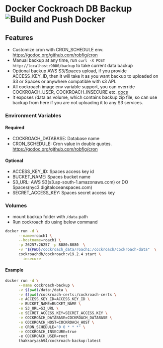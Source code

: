 # Docker Cockroach DB Backup ![Build and Push Docker](https://github.com/thakkaryash94/docker-cockroachdb-backup/workflows/Build%20and%20Push%20Docker/badge.svg)

## Features

- Customize cron with CRON_SCHEDULE env. https://godoc.org/github.com/robfig/cron
- Manual backup at any time, run `curl -X POST http://localhost:9000/backup` to take current data backup
- Optional backup AWS S3/Spaces upload, if you provide ACCESS_KEY_ID, then it will take it as you want backup to uploaded on S3 or Spaces or anywhere compatible with s3 API.
- All cockroach image env variable support, you can override COCKROACH_USER, COCKROACH_INSECURE etc. [docs](https://www.cockroachlabs.com/docs/v19.2/cockroach-dump.html#client-connection)
- It exposes /data as volume, which contains backup zip file, so can use backup from here if you are not uploading it to any S3 services.

### Environment Variables

#### Required

- COCKROACH_DATABASE: Database name
- CRON_SCHEDULE: Cron value in double quotes. https://godoc.org/github.com/robfig/cron

#### Optional

- ACCESS_KEY_ID: Spaces access key id
- BUCKET_NAME: Spaces bucket name
- S3_URL: AWS S3(s3.ap-south-1.amazonaws.com) or DO Spaces(nyc3.digitaloceanspaces.com)
- SECRET_ACCESS_KEY: Spaces secret access key

### Volumes

- mount backup folder with `/data` path
- Run cockroach db using below command

```sh
docker run -d \
      --name=roach1 \
      --hostname=roach1 \
      -p 26257:26257 -p 8080:8080  \
      -v "${PWD}/cockroach_data/roach1:/cockroach/cockroach-data"  \
      cockroachdb/cockroach:v19.2.4 start \
      --insecure
```

#### Example

```sh
docker run -d \
      --name cockroach-backup \
      -v $(pwd)/data:/data \
      -v $(pwd)/cockroach-certs:/cockroach-certs \
      -e ACCESS_KEY_ID=ACCESS_KEY_ID \
      -e BUCKET_NAME=BUCKET_NAME \
      -e S3_URL=S3_URL \
      -e SECRET_ACCESS_KEY=SECRET_ACCESS_KEY \
      -e COCKROACH_DATABASE=COCKROACH_DATABASE \
      -e COCKROACH_HOST=COCKROACH_HOST \
      -e CRON_SCHEDULE="0 0 * * *" \
      -e COCKROACH_INSECURE=true
      -e COCKROACH_USER=root
      thakkaryash94/cockroach-backup:latest
```
